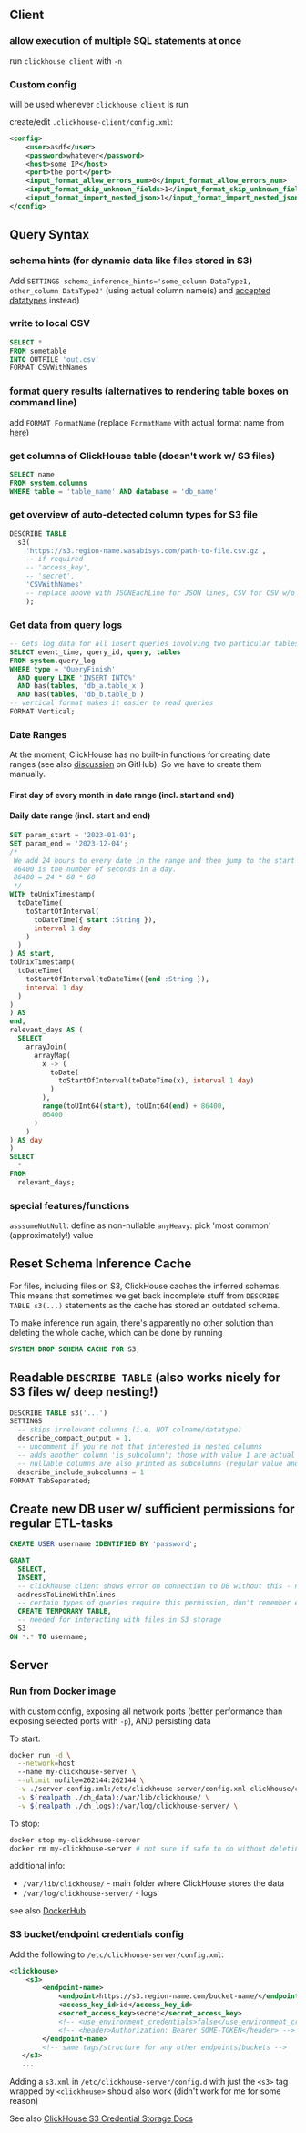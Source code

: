 ## Client

### allow execution of multiple SQL statements at once
run `clickhouse client` with `-n`

### Custom config
will be used whenever `clickhouse client` is run

create/edit `.clickhouse-client/config.xml`:
```xml
<config>
	<user>asdf</user>
	<password>whatever</password>
	<host>some IP</host>
	<port>the port</port>
	<input_format_allow_errors_num>0</input_format_allow_errors_num>
	<input_format_skip_unknown_fields>1</input_format_skip_unknown_fields>
	<input_format_import_nested_json>1</input_format_import_nested_json>
</config>
```

## Query Syntax
### schema hints (for dynamic data like files stored in S3)
Add `SETTINGS schema_inference_hints='some_column DataType1, other_column DataType2'` (using actual column name(s) and [accepted datatypes](https://clickhouse.com/docs/en/sql-reference/data-types) instead)
### write to local CSV
```SQL
SELECT *  
FROM sometable  
INTO OUTFILE 'out.csv'  
FORMAT CSVWithNames
```

### format query results (alternatives to rendering table boxes on command line)
add `FORMAT FormatName` (replace `FormatName` with actual format name from [here](https://clickhouse.com/docs/en/interfaces/formats))

### get columns of ClickHouse table (doesn't work w/ S3 files)
```sql
SELECT name
FROM system.columns
WHERE table = 'table_name' AND database = 'db_name'
```

### get overview of auto-detected column types for S3 file
```sql
DESCRIBE TABLE
  s3(
    'https://s3.region-name.wasabisys.com/path-to-file.csv.gz',
    -- if required 
    -- 'access_key',
    -- 'secret',
    'CSVWithNames'
    -- replace above with JSONEachLine for JSON lines, CSV for CSV w/o headers
    );
```

### Get data from query logs
```sql
-- Gets log data for all insert queries involving two particular tables
SELECT event_time, query_id, query, tables
FROM system.query_log
WHERE type = 'QueryFinish' 
  AND query LIKE 'INSERT INTO%' 
  AND has(tables, 'db_a.table_x')
  AND has(tables, 'db_b.table_b')
-- vertical format makes it easier to read queries
FORMAT Vertical;
```
### Date Ranges

At the moment, ClickHouse has no built-in functions for creating date ranges (see also [discussion](https://github.com/ClickHouse/ClickHouse/issues/47041) on GitHub). So we have to create them manually.
#### First day of every month in date range (incl. start and end)


#### Daily date range (incl. start and end)
```sql
SET param_start = '2023-01-01';
SET param_end = '2023-12-04';
/*
 We add 24 hours to every date in the range and then jump to the start of that date.
 86400 is the number of seconds in a day.
 86400 = 24 * 60 * 60
 */
WITH toUnixTimestamp(
  toDateTime(
    toStartOfInterval(
      toDateTime({ start :String }),
      interval 1 day
    )
  )
) AS start,
toUnixTimestamp(
  toDateTime(
    toStartOfInterval(toDateTime({end :String }),
    interval 1 day
  )
)
) AS
end,
relevant_days AS (
  SELECT
    arrayJoin(
      arrayMap(
        x -> (
          toDate(
            toStartOfInterval(toDateTime(x), interval 1 day)
          )
        ),
        range(toUInt64(start), toUInt64(end) + 86400,
        86400
      )
    )
) AS day
)
SELECT
  *
FROM
  relevant_days;
```

### special features/functions
`asssumeNotNull`: define as non-nullable
`anyHeavy`: pick 'most common' (approximately!) value

## Reset Schema Inference Cache
For files, including files on S3, ClickHouse caches the inferred schemas. This means that sometimes we get back incomplete stuff from `DESCRIBE TABLE s3(...)` statements as the cache has stored an outdated schema.

To make inference run again, there's apparently no other solution than deleting the whole cache, which can be done by running
```sql
SYSTEM DROP SCHEMA CACHE FOR S3;
```
## Readable `DESCRIBE TABLE` (also works nicely for S3 files w/ deep nesting!)
```sql
DESCRIBE TABLE s3('...')
SETTINGS
  -- skips irrelevant columns (i.e. NOT colname/datatype)
  describe_compact_output = 1,
  -- uncomment if you're not that interested in nested columns
  -- adds another column 'is_subcolumn'; those with value 1 are actual subcolumns
  -- nullable columns are also printed as subcolumns (regular value and null)
  describe_include_subcolumns = 1
FORMAT TabSeparated;
```
## Create new DB user w/ sufficient permissions for regular ETL-tasks
```sql
CREATE USER username IDENTIFIED BY 'password';

GRANT
  SELECT,
  INSERT,
  -- clickhouse client shows error on connection to DB without this - not sure why it is needed exactly lol
  addressToLineWithInlines
  -- certain types of queries require this permission, don't remember exactly which ones
  CREATE TEMPORARY TABLE,
  -- needed for interacting with files in S3 storage
  S3
ON *.* TO username;
```
## Server
### Run from Docker image 
with custom config, exposing all network ports (better performance than exposing selected ports with `-p`), AND persisting data

To start:
```bash
docker run -d \
  --network=host
  --name my-clickhouse-server \
  --ulimit nofile=262144:262144 \
  -v ./server-config.xml:/etc/clickhouse-server/config.xml clickhouse/clickhouse-server \
  -v $(realpath ./ch_data):/var/lib/clickhouse/ \
  -v $(realpath ./ch_logs):/var/log/clickhouse-server/ \
```

To stop:
```bash
docker stop my-clickhouse-server
docker rm my-clickhouse-server # not sure if safe to do without deleting data
```

additional info:
- `/var/lib/clickhouse/` - main folder where ClickHouse stores the data
- `/var/log/clickhouse-server/` - logs

see also [DockerHub](https://hub.docker.com/r/clickhouse/clickhouse-server/)

### S3 bucket/endpoint credentials config
Add the following to `/etc/clickhouse-server/config.xml`:
```xml
<clickhouse>
    <s3>
        <endpoint-name>
            <endpoint>https://s3.region-name.com/bucket-name/</endpoint>
            <access_key_id>id</access_key_id>
            <secret_access_key>secret</secret_access_key>
            <!-- <use_environment_credentials>false</use_environment_credentials> -->
            <!-- <header>Authorization: Bearer SOME-TOKEN</header> -->
        </endpoint-name>
		<!-- same tags/structure for any other endpoints/buckets -->
   </s3>
   ...
```

Adding a `s3.xml` in `/etc/clickhouse-server/config.d` with just the `<s3>` tag wrapped by `<clickhouse>` should also work (didn't work for me for some reason)

See also [ClickHouse S3 Credential Storage Docs](https://clickhouse.com/docs/en/integrations/s3#managing-credentials)